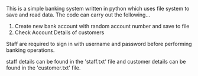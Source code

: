 This is a simple banking system written in python which uses file system to save and read data.
The code can carry out the following...
1. Create new bank account with random account number and save to file
2. Check Account Details of customers

Staff are required to sign in with username and password before performing banking operations.

staff details can be found in the 'staff.txt' file and customer details can be found in the 'customer.txt' file.